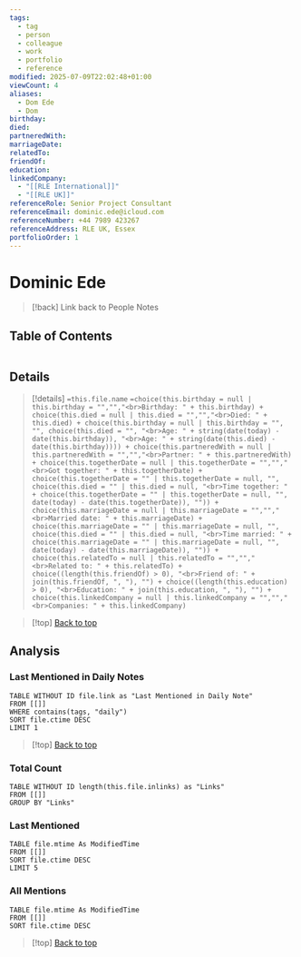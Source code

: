 ```yaml
---
tags:
  - tag
  - person
  - colleague
  - work
  - portfolio
  - reference
modified: 2025-07-09T22:02:48+01:00
viewCount: 4
aliases:
  - Dom Ede
  - Dom
birthday: 
died: 
partneredWith: 
marriageDate: 
relatedTo: 
friendOf: 
education: 
linkedCompany:
  - "[[RLE International]]"
  - "[[RLE UK]]"
referenceRole: Senior Project Consultant
referenceEmail: dominic.ede@icloud.com
referenceNumber: +44 7989 423267
referenceAddress: RLE UK, Essex
portfolioOrder: 1
---
```


# Dominic Ede

> [!back] Link back to <span class="theme-link">People Notes</span>

## Table of Contents 

```table-of-contents
```

## Details

>[!details]  `=this.file.name`
>`=choice(this.birthday = null | this.birthday = "","","<br>Birthday: " + this.birthday) + choice(this.died = null | this.died = "","","<br>Died: " + this.died) + choice(this.birthday = null | this.birthday = "", "", choice(this.died = "", "<br>Age: " + string(date(today) - date(this.birthday)), "<br>Age: " + string(date(this.died) - date(this.birthday)))) + choice(this.partneredWith = null | this.partneredWith = "","","<br>Partner: " + this.partneredWith) + choice(this.togetherDate = null | this.togetherDate = "","","<br>Got together: " + this.togetherDate) + choice(this.togetherDate = "" | this.togetherDate = null, "", choice(this.died = "" | this.died = null, "<br>Time together: " + choice(this.togetherDate = "" | this.togetherDate = null, "", date(today) - date(this.togetherDate)), "")) + choice(this.marriageDate = null | this.marriageDate = "","","<br>Married date: " + this.marriageDate) + choice(this.marriageDate = "" | this.marriageDate = null, "", choice(this.died = "" | this.died = null, "<br>Time married: " + choice(this.marriageDate = "" | this.marriageDate = null, "", date(today) - date(this.marriageDate)), "")) + choice(this.relatedTo = null | this.relatedTo = "","","<br>Related to: " + this.relatedTo) + choice((length(this.friendOf) > 0), "<br>Friend of: " + join(this.friendOf, ", "), "") + choice((length(this.education) > 0), "<br>Education: " + join(this.education, ", "), "") + choice(this.linkedCompany = null | this.linkedCompany = "","","<br>Companies: " + this.linkedCompany)`

>[!top] [Back to top](#Table%20of%20Contents)

## Analysis

### Last Mentioned in Daily Notes

```dataview
TABLE WITHOUT ID file.link as "Last Mentioned in Daily Note"
FROM [[]]
WHERE contains(tags, "daily")
SORT file.ctime DESC
LIMIT 1
```

>[!top] [Back to top](#Table%20of%20Contents)

### Total Count

```dataview
TABLE WITHOUT ID length(this.file.inlinks) as "Links"
FROM [[]]
GROUP BY "Links"
```

### Last Mentioned

```dataview
TABLE file.mtime As ModifiedTime
FROM [[]]
SORT file.ctime DESC
LIMIT 5
```

### All Mentions

```dataview
TABLE file.mtime As ModifiedTime
FROM [[]]
SORT file.ctime DESC
```

>[!top] [Back to top](#Table%20of%20Contents)